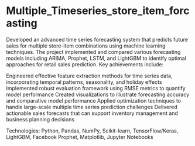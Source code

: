 # Multiple_Timeseries_store_item_forcasting

Developed an advanced time series forecasting system that predicts future sales for multiple store-item combinations using machine learning techniques. The project implemented and compared various forecasting models including ARIMA, Prophet, LSTM, and LightGBM to identify optimal approaches for retail sales prediction. Key achievements include:

Engineered effective feature extraction methods for time series data, incorporating temporal patterns, seasonality, and holiday effects
Implemented robust evaluation framework using RMSE metrics to quantify model performance
Created visualizations to illustrate forecasting accuracy and comparative model performance
Applied optimization techniques to handle large-scale multiple time series prediction challenges
Delivered actionable sales forecasts that can support inventory management and business planning decisions

Technologies: Python, Pandas, NumPy, Scikit-learn, TensorFlow/Keras, LightGBM, Facebook Prophet, Matplotlib, Jupyter Notebooks
